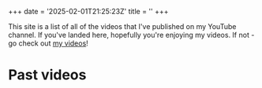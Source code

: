 +++
date = '2025-02-01T21:25:23Z'
title = ''
+++

This site is a list of all of the videos that I've published on my YouTube channel. If you've landed here, hopefully you're enjoying my videos. If not - go check out [my videos](https://www.youtube.com/@BensSmartHomeIdeas)!

# Past videos